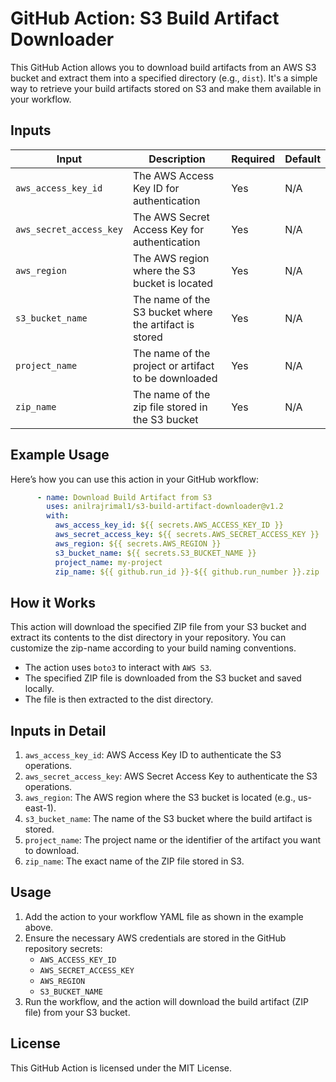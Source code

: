 # GitHub Action: S3 Build Artifact Downloader

This GitHub Action allows you to download build artifacts from an AWS S3 bucket and extract them into a specified directory (e.g., `dist`). It's a simple way to retrieve your build artifacts stored on S3 and make them available in your workflow.

## Inputs

| **Input**              | **Description**                                             | **Required** | **Default** |
|------------------------|-------------------------------------------------------------|--------------|-------------|
| `aws_access_key_id`     | The AWS Access Key ID for authentication                    | Yes          | N/A         |
| `aws_secret_access_key` | The AWS Secret Access Key for authentication                | Yes          | N/A         |
| `aws_region`            | The AWS region where the S3 bucket is located               | Yes          | N/A         |
| `s3_bucket_name`        | The name of the S3 bucket where the artifact is stored      | Yes          | N/A         |
| `project_name`          | The name of the project or artifact to be downloaded        | Yes          | N/A         |
| `zip_name`              | The name of the zip file stored in the S3 bucket            | Yes          | N/A         |

## Example Usage

Here’s how you can use this action in your GitHub workflow:

```yaml
      - name: Download Build Artifact from S3
        uses: anilrajrimal1/s3-build-artifact-downloader@v1.2
        with:
          aws_access_key_id: ${{ secrets.AWS_ACCESS_KEY_ID }}
          aws_secret_access_key: ${{ secrets.AWS_SECRET_ACCESS_KEY }}
          aws_region: ${{ secrets.AWS_REGION }}
          s3_bucket_name: ${{ secrets.S3_BUCKET_NAME }}
          project_name: my-project
          zip_name: ${{ github.run_id }}-${{ github.run_number }}.zip
```
## How it Works
This action will download the specified ZIP file from your S3 bucket and extract its contents to the dist directory in your repository. You can customize the zip-name according to your build naming conventions.
- The action uses `boto3` to interact with `AWS S3`.
- The specified ZIP file is downloaded from the S3 bucket and saved locally.
- The file is then extracted to the dist directory.

## Inputs in Detail

1. `aws_access_key_id`: AWS Access Key ID to authenticate the S3 operations.
2. `aws_secret_access_key`: AWS Secret Access Key to authenticate the S3 operations.
3. `aws_region`: The AWS region where the S3 bucket is located (e.g., us-east-1).
4. `s3_bucket_name`: The name of the S3 bucket where the build artifact is stored.
5. `project_name`: The project name or the identifier of the artifact you want to download.
6. `zip_name`: The exact name of the ZIP file stored in S3.

## Usage

1. Add the action to your workflow YAML file as shown in the example above.
2. Ensure the necessary AWS credentials are stored in the GitHub repository secrets:
   - `AWS_ACCESS_KEY_ID`
   - `AWS_SECRET_ACCESS_KEY`
   - `AWS_REGION`
   - `S3_BUCKET_NAME`
3. Run the workflow, and the action will download the build artifact (ZIP file) from your S3 bucket.

## License
This GitHub Action is licensed under the MIT License.
